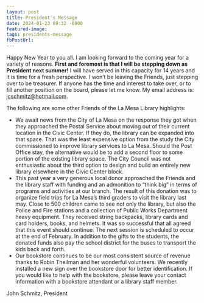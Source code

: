 ```yaml
---
layout: post
title: President's Message
date: 2024-01-23 09:32 -0800
featured-image:
tags: presidents-message
fbPostUrl:
---
```

Happy New Year to you all. I am looking forward to the coming year for a variety of reasons. <strong>First and
foremost is that I will be stepping down as President next summer!</strong> I will have served in this
capacity for 14 years and it is time for a fresh perspective. I won’t be leaving the Friends, just stepping
over to be treasurer. If anyone has the time and interest to take over, or to fill another position on the
board, please let me know. My email address is: jcschmitz@hotmail.com.

The following are some other Friends of the La Mesa Library highlights:

- We await news from the City of La Mesa on the response they got when they approached the Postal
Service about moving out of their current location in the Civic Center. If they do, the library can be
expanded into that space. That was the least expensive option from the study the City commissioned
to improve library services to La Mesa. Should the Post Office stay, the alternative would be to add a
second floor to some portion of the existing library space. The City Council was not enthusiastic
about the third option to design and build an entirely new library elsewhere in the Civic Center block.
- This past year a very generous local donor approached the Friends and the library staff with funding
and an admonition to “think big” in terms of programs and activities at our branch. The result of this
donation was to organize field trips for La Mesa’s third graders to visit the library last may. Close to
500 children came to see not only the library, but also the Police and Fire stations and a collection of
Public Works Department heavy equipment. They received string backpacks, library cards and card
holders, books, and helmets. It was so successful that all agreed that this event should continue. The
next session is scheduled to occur at the end of February. In addition to the gifts to the students, the
donated funds also pay the school district for the buses to transport the kids back and forth.
- Our bookstore continues to be our most consistent source of revenue thanks to Robin Theilman and
her wonderful volunteers. We recently installed a new sign over the bookstore door for better
identification. If you would like to help with the bookstore, please leave your contact information
with a bookstore attendant or a library staff member.

John Schmitz, President